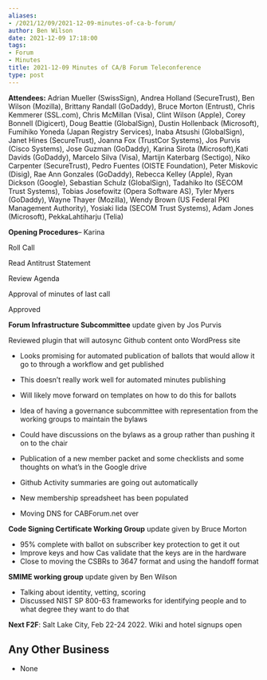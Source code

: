 ```yaml
---
aliases:
- /2021/12/09/2021-12-09-minutes-of-ca-b-forum/
author: Ben Wilson
date: 2021-12-09 17:18:00
tags:
- Forum
- Minutes
title: 2021-12-09 Minutes of CA/B Forum Teleconference
type: post
---
```


**Attendees:** Adrian Mueller (SwissSign), Andrea Holland (SecureTrust), Ben Wilson (Mozilla), Brittany Randall (GoDaddy), Bruce Morton (Entrust), Chris Kemmerer (SSL.com), Chris McMillan (Visa), Clint Wilson (Apple), Corey Bonnell (Digicert), Doug Beattie (GlobalSign), Dustin Hollenback (Microsoft), Fumihiko Yoneda (Japan Registry Services), Inaba Atsushi (GlobalSign), Janet Hines (SecureTrust), Joanna Fox (TrustCor Systems), Jos Purvis (Cisco Systems), Jose Guzman (GoDaddy), Karina Sirota (Microsoft),Kati Davids (GoDaddy), Marcelo Silva (Visa), Martijn Katerbarg (Sectigo), Niko Carpenter (SecureTrust), Pedro Fuentes (OISTE Foundation), Peter Miskovic (Disig), Rae Ann Gonzales (GoDaddy), Rebecca Kelley (Apple), Ryan Dickson (Google), Sebastian Schulz (GlobalSign), Tadahiko Ito (SECOM Trust Systems), Tobias Josefowitz (Opera Software AS), Tyler Myers (GoDaddy), Wayne Thayer (Mozilla), Wendy Brown (US Federal PKI Management Authority), Yosiaki Iida (SECOM Trust Systems), Adam Jones (Microsoft), PekkaLahtiharju (Telia)

**Opening Procedures**– Karina

Roll Call

Read Antitrust Statement

Review Agenda

Approval of minutes of last call

Approved

**Forum Infrastructure Subcommittee** update given by Jos Purvis

Reviewed plugin that will autosync Github content onto WordPress site

- Looks promising for automated publication of ballots that would allow it go to through a workflow and get published

- This doesn’t really work well for automated minutes publishing

- Will likely move forward on templates on how to do this for ballots

- Idea of having a governance subcommittee with representation from the working groups to maintain the bylaws

- Could have discussions on the bylaws as a group rather than pushing it on to the chair

- Publication of a new member packet and some checklists and some thoughts on what’s in the Google drive

- Github Activity summaries are going out automatically

- New membership spreadsheet has been populated

- Moving DNS for CABForum.net over

**Code Signing Certificate Working Group** update given by Bruce Morton

- 95% complete with ballot on subscriber key protection to get it out
- Improve keys and how Cas validate that the keys are in the hardware
- Close to moving the CSBRs to 3647 format and using the handoff format

**SMIME working group** update given by Ben Wilson

- Talking about identity, vetting, scoring
- Discussed NIST SP 800-63 frameworks for identifying people and to what degree they want to do that

**Next F2F**: Salt Lake City, Feb 22-24 2022. Wiki and hotel signups open

## Any Other Business

- None